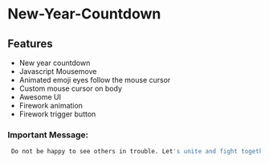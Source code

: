 # New-Year-Countdown

## Features

-  New year countdown
-  Javascript Mousemove
-  Animated emoji eyes follow the mouse cursor
-  Custom mouse cursor on body
-  Awesome UI
-  Firework animation
-  Firework trigger button

### Important Message:

```sh
 Do not be happy to see others in trouble. Let's unite and fight together against Covid-19.
```
